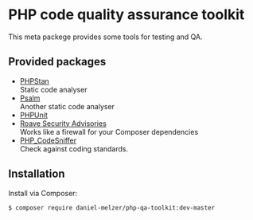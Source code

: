 # PHP code quality assurance toolkit

This meta packege provides some tools for testing and QA.

## Provided packages
- [PHPStan](https://github.com/phpstan/phpstan)  
  Static code analyser
- [Psalm](https://psalm.dev)  
  Another static code analyser
- [PHPUnit](https://phpunit.de)
- [Roave Security Advisories](https://github.com/Roave/SecurityAdvisories)  
  Works like a firewall for your Composer dependencies
- [PHP_CodeSniffer](https://github.com/squizlabs/PHP_CodeSniffer)  
  Check against coding standards.

## Installation
Install via Composer:
```bash
$ composer require daniel-melzer/php-qa-toolkit:dev-master
```
